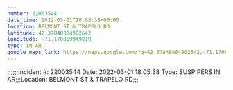 ```yaml
---
number: 22003544
date_time: 2022-03-01T18:05:38+00:00
location: BELMONT ST & TRAPELO RD
latitude: 42.37848004902642
longitude: -71.170869949819
type: IN AR
google_maps_link: https://maps.google.com/?q=42.37848004902642,-71.170869949819
---
```


;;;;;;Incident #: 22003544   Date: 2022-03-01 18:05:38   Type: SUSP PERS IN AR;;;Location: BELMONT ST & TRAPELO RD;;;
